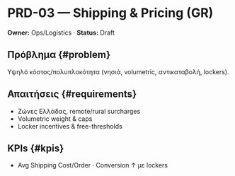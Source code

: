 # PRD-03 — Shipping & Pricing (GR)
**Owner:** Ops/Logistics · **Status:** Draft
## Πρόβλημα {#problem}
Υψηλό κόστος/πολυπλοκότητα (νησιά, volumetric, αντικαταβολή, lockers).

## Απαιτήσεις {#requirements}
- Ζώνες Ελλάδας, remote/rural surcharges
- Volumetric weight & caps
- Locker incentives & free-thresholds

## KPIs {#kpis}
- Avg Shipping Cost/Order · Conversion ↑ με lockers